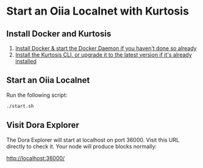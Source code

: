 # Start an Oiia Localnet with Kurtosis

## Install Docker and Kurtosis

1. [Install Docker & start the Docker Daemon if you haven't done so already][docker-installation]
2. [Install the Kurtosis CLI, or upgrade it to the latest version if it's already installed][kurtosis-cli-installation]

## Start an Oiia Localnet

Run the following script:

```bash
./start.sh
```

## Visit Dora Explorer

The Dora Explorer will start at localhost on port 36000. Visit this URL directly to check it. Your node will produce blocks normally:

[http://localhost:36000/](http://localhost:36000/)



<!------------------------ Only links below here -------------------------------->

[docker-installation]: https://docs.docker.com/get-docker/
[kurtosis-cli-installation]: https://docs.kurtosis.com/install
